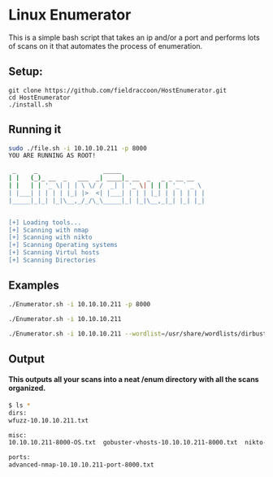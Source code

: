 # Linux Enumerator

This is a simple bash script that takes an ip and/or a port and performs lots of scans on it that automates the process of enumeration.

## Setup:

```
git clone https://github.com/fieldraccoon/HostEnumerator.git
cd HostEnumerator
./install.sh
```
## Running it

```bash
sudo ./file.sh -i 10.10.10.211 -p 8000                                                                                                                                                                                             3 ⚙
YOU ARE RUNNING AS ROOT!

 _     _                  _____
| |   (_)_ __  _   ___  _| ____|_ __  _   _ _ __ __
| |   | | '_ \| | | \ \/ /  _| | '_ \| | | | '_ ` _ \
| |___| | | | | |_| |>  <| |___| | | | |_| | | | | | |
|_____|_|_| |_|\__,_/_/\_\_____|_| |_|\__,_|_| |_| |_|


[+] Loading tools...
[+] Scanning with nmap                                                                                                                                                                                                                     
[+] Scanning with nikto                                                                                                                                                                                                                    
[+] Scanning Operating systems                                                                                                                                                                                                             
[+] Scanning Virtul hosts                                                                                                                                                                                                                  
[+] Scanning Directories 
```

## Examples

```bash
./Enumerator.sh -i 10.10.10.211 -p 8000
```

```bash
./Enumerator.sh -i 10.10.10.211
```
```bash
./Enumerator.sh -i 10.10.10.211 --wordlist=/usr/share/wordlists/dirbuster/commmon.txt
```
## Output
  
#### This outputs all your scans into a neat /enum directory with all the scans organized.
  
  ```bash
  $ ls *                                                                                                                         2 ⚙
dirs:
wfuzz-10.10.10.211.txt

misc:
10.10.10.211-8000-OS.txt  gobuster-vhosts-10.10.10.211-8000.txt  nikto-scan-10.10.10.211-8000.txt

ports:
advanced-nmap-10.10.10.211-port-8000.txt
```


